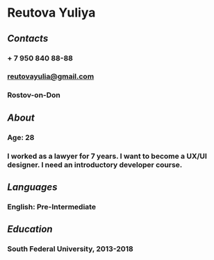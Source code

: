 # **Reutova Yuliya**
## *Contacts*
### + 7 950 840 88-88
### reutovayulia@gmail.com
### Rostov-on-Don
## *About*
### Age: 28
### I worked as a lawyer for 7 years. I want to become a UX/UI designer. I need an introductory developer course.
## *Languages*
### English: Pre-Intermediate
## *Education*
### South Federal University, 2013-2018